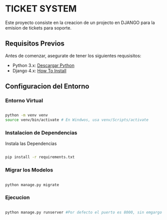 # TICKET SYSTEM

Este proyecto consiste en la creacion de un projecto en DJANGO para la emision de tickets para soporte.

## Requisitos Previos

Antes de comenzar, asegurate de tener los siguientes requsisitos:

- Python 3.x: [Descargar Python](https://www.python.org/downloads/)
- Django 4.x: [How To Install](https://docs.djangoproject.com/en/4.2/intro/install/)

## Configuracion del Entorno

### Entorno Virtual

```bash

python -m venv venv
source venv/bin/activate # En Windwos, usa venv/Scripts/activate

```

### Instalacion de Dependencias

Instala las Dependencias

```bash

pip install -r requirements.txt

```

### Migrar los Modelos

```bash

python manage.py migrate

```

### Ejecucion

```bash

python manage.py runserver #Por defecto el puerto es 8000, sin emgargo si tuvieras problemas utilizando el puertos puedes introducir el puerto que gustes luego de 'runserver'

```